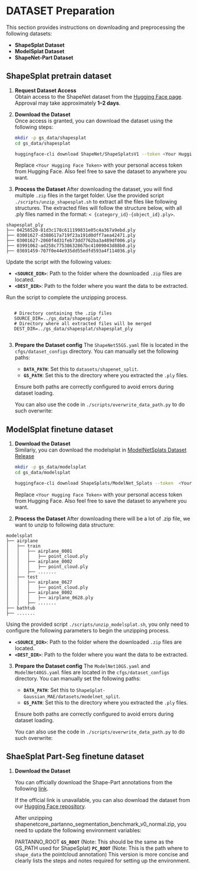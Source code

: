 # DATASET Preparation

This section provides instructions on downloading and preprocessing the following datasets:  
- **ShapeSplat Dataset**  
- **ModelSplat Dataset**  
- **ShapeNet-Part Dataset**  

## ShapeSplat pretrain dataset
1. **Request Dataset Access**  
   Obtain access to the ShapeNet dataset from the [Hugging Face page](https://huggingface.co/datasets/ShapeNet/ShapeSplatsV1). Approval may take approximately **1–2 days**.  

2. **Download the Dataset**  
   Once access is granted, you can download the dataset using the following steps:  

   ```sh
   mkdir -p gs_data/shapesplat
   cd gs_data/shapesplat
   
   huggingface-cli download ShapeNet/ShapeSplatsV1 --token <Your Hugging Face Token> --repo-type dataset --local-dir .
   ```  

   Replace `<Your Hugging Face Token>` with your personal access token from Hugging Face. Also feel free to save the dataset to anywhere you want.

3. **Process the Dataset**
   After downloading the dataset, you will find multiple `.zip` files in the target folder. Use the provided script `./scripts/unzip_shapesplat.sh` to extract all the files like following structures.  The extracted files will follow the structure below, with all .ply files named in the format: `< {category_id}-{object_id}.ply>`.

```
shapesplat_ply
├── 04256520-81d3c178c611199831e05c4a367a9ebd.ply
├── 03001627-d388617a719f23a191d0dff7aea42471.ply
├── 03001627-2060f4d31feb73dd7762ba3a489df006.ply
├── 03991062-ad258c77538632867bc41009043d88b0.ply
├── 03691459-707f0e44e935dd55edfd593a4f114036.ply

``` 

   Update the script with the following values:  
   - **`<SOURCE_DIR>`**: Path to the folder where the downloaded `.zip` files are located.  
   - **`<DEST_DIR>`**: Path to the folder where you want the data to be extracted.  

   Run the script to complete the unzipping process.


```     

   # Directory containing the .zip files
   SOURCE_DIR=../gs_data/shapesplat/
   # Directory where all extracted files will be merged
   DEST_DIR=../gs_data/shapesplat/shapesplat_ply
   
``` 


3. **Prepare the Dataset config**
   The `ShapeNet55GS.yaml` file is located in the `cfgs/dataset_configs` directory. You can manually set the following paths:  

   - **`DATA_PATH`**: Set this to `datasets/shapenet_split`.  
   - **`GS_PATH`**: Set this to the directory where you extracted the `.ply` files.  

   Ensure both paths are correctly configured to avoid errors during dataset loading.  

   You can also use the code in `./scripts/overwrite_data_path.py` to do such overwrite:


## ModelSplat finetune dataset
1. **Download the Dataset**  
   Similariy, you can download the modelsplat in [ModelNetSplats Dataset Release](https://huggingface.co/datasets/ShapeSplats/ModelNet_Splats)

   ```sh
   mkdir -p gs_data/modelsplat
   cd gs_data/modelsplat
   
   huggingface-cli download ShapeSplats/ModelNet_Splats --token  <Your Hugging Face Token> --repo-type dataset --local-dir .
   ```
   Replace `<Your Hugging Face Token>` with your personal access token from Hugging Face. Also feel free to save the dataset to anywhere you want.

2. **Process the Dataset**
   After downloading there will be a lot of .zip file, we want to unzip to following data structure:

```
modelsplat
├── airplane
│   ├── train 
│   │   ├── airplane_0001
│   │   │   ├── point_cloud.ply
│   │   ├── airplane_0002
│   │   │   ├── point_cloud.ply
│   │   ├── .......
│   ├── test                 
│   │   ├── airplane_0627
│   │   │   ├── point_cloud.ply
│   │   ├── airplane_0002
│   │   │   ├── airplane_0628.ply
│   │   ├── .......
├── bathtub
├── .......

```

Using the provided script `./scripts/unzip_modelsplat.sh`, you only need to configure the following parameters to begin the unzipping process.  
   - **`<SOURCE_DIR>`**: Path to the folder where the downloaded `.zip` files are located.  
   - **`<DEST_DIR>`**: Path to the folder where you want the data to be extracted.  



3. **Prepare the Dataset config**
   The `ModelNet10GS.yaml` and `ModelNet40GS.yaml`  files are located in the `cfgs/dataset_configs` directory. You can manually set the following paths:  

   - **`DATA_PATH`**: Set this to `ShapeSplat-Gaussian_MAE/datasets/modelnet_split`.  
   - **`GS_PATH`**: Set this to the directory where you extracted the `.ply` files.  

   Ensure both paths are correctly configured to avoid errors during dataset loading.  

   You can also use the code in `./scripts/overwrite_data_path.py` to do such overwrite:



## ShaeSplat Part-Seg finetune dataset
1. **Download the Dataset** 
   
   You can officially download the Shape-Part annotations from the following [link](https://shapenet.cs.stanford.edu/media/shapenetcore_partanno_segmentation_benchmark_v0_normal.zip).  

   If the official link is unavailable, you can also download the dataset from our [Hugging Face repository](https://huggingface.co/datasets/ShapeSplats/sharing/tree/main).  


   After unzipping shapenetcore_partanno_segmentation_benchmark_v0_normal.zip, you need to update the following environment variables:

   PARTANNO_ROOT
   **`GS_ROOT`** (Note: This should be the same as the GS_PATH used for ShapeSplat)
   **`PC_ROOT`** (Note: This is the path where to `shape_data`  the pointcloud annotation)
   This version is more concise and clearly lists the steps and notes required for setting up the environment.